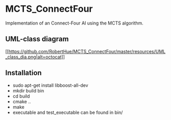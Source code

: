 # MCTS_ConnectFour
Implementation of an Connect-Four AI using the MCTS algorithm.


## UML-class diagram
[[https://github.com/RobertHue/MCTS_ConnectFour/master/resources/UML_class_dia.png|alt=octocat]]

## Installation

- sudo apt-get install libboost-all-dev
- mkdir build bin
- cd build
- cmake ..
- make
- executable and test_executable can be found in bin/
